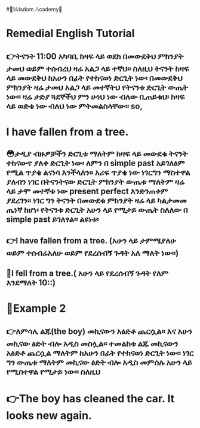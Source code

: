 #🌟𝕎isdom 𝔸cademy🌟
<html lang="en">
<head>
    <meta charset="UTF-8">
    <meta name="viewport" content="width=device-width, initial-scale=1.0">
    <title>𝕎isdom 𝔸cademy Tutorial</title>
</head>
<body>
    <h1>Remedial English Tutorial</h1>
    <h2>👉ትናንት 11:00 አካባቢ ከዛፍ ላይ ወደክ በመውደቅህ ምክንያት ታመህ ወይም ተሰብረህ ዛሬ አልጋ ላይ ተኛህ። ስለዚህ ትናንት ከዛፍ ላይ መውደቅህ ከአሁን በፊት የተከናወነ ድርጊት ነው፡ በመውደቅህ ምክንያት ዛሬ ታመህ አልጋ ላይ መተኛትህ የትናንቱ ድርጊት ውጤት ነው፡፡ ዛሬ ታድያ ጓደኞችህ ምን ሁነህ ነው ብለው ቢጠይቁህ፡ ከዛፍ ላይ ወድቄ ነው ብለህ ነው ምትመልስላቸው፡፡ so,</h2>
<h1>I have fallen from a tree.</h1>
<h2>😳ታዲያ ብዙዎቻችን ድርጊቱ ማለትም ከዛፍ ላይ መውደቁ ትናንት ተከናውኖ ያለቀ ድርጊት ነው፡ ለምን በ simple past አይገለፅም የሚል ጥያቄ ልናነሳ እንችላለን። አሪፍ ጥያቄ ነው ነገርግን ማስተዋል ያለብን ነገር በትናንትናው ድርጊት ምክንያት ውጤቱ ማለትም ዛሬ ላይ ታሞ መተኛቱ ነው present perfect እንድንጠቀም ያደረገን። ነገር ግን ትናንት በመውደቁ ምክንያት ዛሬ ላይ ካልታመመ ጤነኛ ከሆነ፡ የትናንቱ ድርጊት አሁን ላይ የሚታይ ውጤት ስለለው በ simple past ይገለፃል፡፡ ልዩነቱ፡</h2>
<h2>👉I have fallen from a tree. (አሁን ላይ ታምሜያለሁ ወይም ተሰብሬአለሁ ወይም የደረሰብኝ ጉዳት አለ ማለት ነው፡፡)</h2>
<h2>📝I fell from a tree.( አሁን ላይ የደረሰብኝ ጉዳት የለም እንደማለት 10::)</h2>
<h1>📌Example 2</h1>
<h2>👉ለምሳሌ ልጁ(the boy) መኪናውን አፅድቶ ጨርሷል። እና አሁን መኪናው ፅድት ብሎ አዲስ መስሏል። ተመልከቱ ልጁ መኪናውን አፅድቶ ጨርሷል ማለትም ከአሁን በፊት የተከናወነ ድርጊት ነው፡፡ ነገር ግን ውጤቱ ማለትም መኪናው ፅድት ብሎ አዲስ መምሰሉ አሁን ላይ የሚስተዋል የሚታይ ነው፡፡ ስለዚህ</h2>
<h1>👉The boy has cleaned the car. It looks new again.</h1>


</body>
</html>
